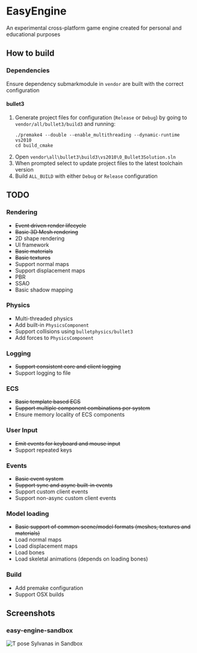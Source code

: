 # EasyEngine
An experimental cross-platform game engine created for personal and educational purposes

## How to build
### Dependencies

Ensure dependency submarkmodule in `vendor` are built with the correct configuration

#### bullet3
1. Generate project files for configuration (`Release` or `Debug`) by going to `vendor/all/bullet3/build3` and running:
    ```
    ./premake4 --double --enable_multithreading --dynamic-runtime vs2010
    cd build_cmake
    ```
2. Open `vendor\all\bullet3\build3\vs2010\0_Bullet3Solution.sln`
3. When prompted select to update project files to the latest toolchain version
4. Build `ALL_BUILD` with either `Debug` or `Release` configuration

## TODO
### Rendering
- ~~Event driven render lifecycle~~
- ~~Basic 3D Mesh rendering~~
- 2D shape rendering
- UI framework
- ~~Basic materials~~
- ~~Basic textures~~
- Support normal maps
- Support displacement maps
- PBR
- SSAO
- Basic shadow mapping

### Physics
- Multi-threaded physics
- Add built-in `PhysicsComponent`
- Support collisions using `bulletphysics/bullet3`
- Add forces to `PhysicsComponent`

### Logging
- ~~Support consistent core and client logging~~
- Support logging to file

### ECS
- ~~Basic template based ECS~~
- ~~Support multiple component combinations per system~~
- Ensure memory locality of ECS components

### User Input
- ~~Emit events for keyboard and mouse input~~
- Support repeated keys

### Events
- ~~Basic event system~~
- ~~Support sync and async built-in events~~
- Support custom client events
- Support non-async custom client events

### Model loading
- ~~Basic support of common scene/model formats (meshes, textures and materials)~~
- Load normal maps
- Load displacement maps
- Load bones
- Load skeletal animations (depends on loading bones)

### Build
- Add premake configuration
- Support OSX builds

## Screenshots
### easy-engine-sandbox
![T pose Sylvanas in Sandbox](https://i.gyazo.com/099dffaae68593493f87ec96fb6ff77c.png "T pose Sylvanas in Sandbox")
